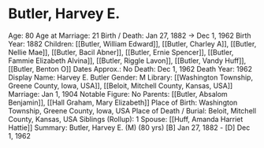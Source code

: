 # Butler, Harvey E.

Age: 80
Age at Marriage: 21
Birth / Death: Jan 27, 1882 → Dec 1, 1962
Birth Year: 1882
Children: [[Butler, William Edward]], [[Butler, Charley A]], [[Butler, Nellie Mae]], [[Butler, Bacil Abner]], [[Butler, Ernie Spencer]], [[Butler, Fammie Elizabeth Alvina]], [[Butler, Riggle Lavon]], [[Butler, Vandy Huff]], [[Butler, Benton O]]
Dates Approx.: No
Death: Dec 1, 1962
Death Year: 1962
Display Name: Harvey E. Butler
Gender: M
Library: [[Washington Township, Greene County, Iowa, USA]], [[Beloit, Mitchell County, Kansas, USA]]
Marriage: Jan 1, 1904
Notable Figure: No
Parents: [[Butler, Absalom Benjamin]], [[Hall Graham, Mary Elizabeth]]
Place of Birth: Washington Township, Greene County, Iowa, USA
Place of Death / Burial: Beloit, Mitchell County, Kansas, USA
Siblings (Rollup): 1
Spouse: [[Huff, Amanda Harriet Hattie]]
Summary: Butler, Harvey E. (M) (80 yrs)
[B] Jan 27, 1882 - [D] Dec 1, 1962